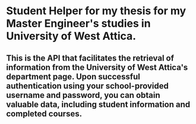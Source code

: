 # Student Helper for my thesis for my Master Engineer's studies in University of West Attica.
 
## This is the API that facilitates the retrieval of information from the University of West Attica's department page. Upon successful authentication using your school-provided username and password, you can obtain valuable data, including student information and completed courses.
